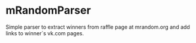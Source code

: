 # mRandomParser

Simple parser to extract winners from raffle page at mrandom.org and add links to winner`s vk.com pages.
